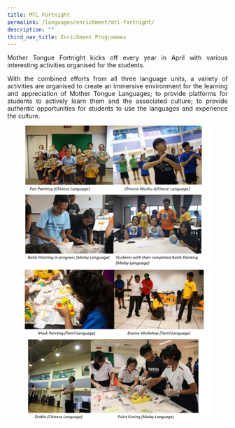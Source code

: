 ```yaml
---
title: MTL Fortnight
permalink: /languages/enrichment/mtl-fortnight/
description: ""
third_nav_title: Enrichment Programmes
---
```

<div align=justify>
<p>
Mother Tongue Fortnight kicks off every year in April with various interesting activities organised for the students.</p>
<p>
With the combined efforts from all three language units, a variety of activities are organised to create an immersive environment for the learning and appreciation of Mother Tongue Languages; to provide platforms for students to actively learn them and the associated culture; to provide authentic opportunities for students to use the languages and experience the culture.</p>

<figure>
<img src="/images/JPJC%20Experience/Curriculum/Languages/Enrichment%20Programmes/MTL%20Fortnight/pic1.png">
<img src="/images/JPJC%20Experience/Curriculum/Languages/Enrichment%20Programmes/MTL%20Fortnight/pic2.png">
</figure>